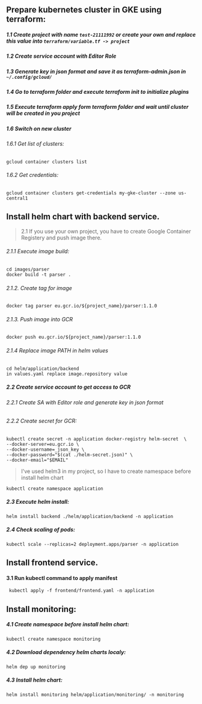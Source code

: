 ## Prepare kubernetes cluster in GKE using terraform:
##### 1.1 Create project with name `test-21111992` or create your own and replace this value into `terraform/variable.tf -> project`
##### 1.2 Create service account with Editor Role
##### 1.3 Generate key in json format and save it as terraform-admin.json in `~/.config/gcloud/`
##### 1.4 Go to terraform folder and execute terraform init to initialize plugins
##### 1.5 Execute terraform apply form terraform folder and wait until cluster will be created in you project
##### 1.6 Switch on new cluster
###### 1.6.1 Get list of clusters:
```
gcloud container clusters list
```
###### 1.6.2 Get credentials:
```
gcloud container clusters get-credentials my-gke-cluster --zone us-central1
```


## Install helm chart with backend service.

> 2.1 If you use your own project, you have to create Google Container Registery and push image there.
###### 2.1.1 Execute image build:
```
cd images/parser
docker build -t parser .
```
###### 2.1.2. Create tag for image
```
docker tag parser eu.gcr.io/${project_name}/parser:1.1.0
```
###### 2.1.3. Push image into GCR
```
docker push eu.gcr.io/${project_name}/parser:1.1.0
```
###### 2.1.4 Replace image PATH in helm values
```
cd helm/application/backend
in values.yaml replace image.repository value
```
##### 2.2 Create service account to get access to GCR
###### 2.2.1 Create SA with Editor role and generate key in json format
###### 2.2.2 Create secret for GCR:
```
kubectl create secret -n application docker-registry helm-secret  \
--docker-server=eu.gcr.io \
--docker-username=_json_key \
--docker-password="$(cat ./helm-secret.json)" \
--docker-email="$EMAIL"
```
> I've used helm3 in my project, so I have to create namespace before install helm chart
```
kubectl create namespace application
```
##### 2.3 Execute helm install:
```
helm install backend ./helm/application/backend -n application
```
##### 2.4 Check scaling of pods:
```
kubectl scale --replicas=2 deployment.apps/parser -n application
```
## Install frontend service.
#### 3.1 Run kubectl command to apply manifest
```
 kubectl apply -f frontend/frontend.yaml -n application

```

## Install monitoring:
##### 4.1 Create namespace before install helm chart:
```
kubectl create namespace monitoring
```
##### 4.2 Download dependency helm charts localy:
```
helm dep up monitoring
```
##### 4.3 Install helm chart:
```
helm install monitoring helm/application/monitoring/ -n monitoring
```

